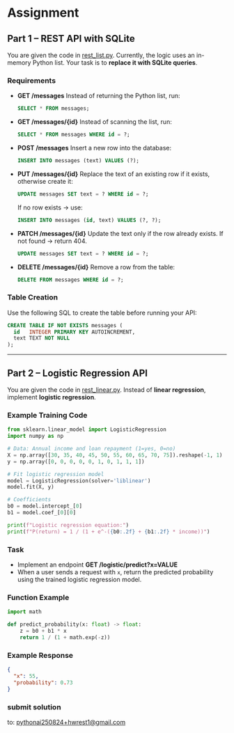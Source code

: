 # Assignment

## Part 1 – REST API with SQLite

You are given the code in [rest\_list.py](https://github.com/pythonai250824/17.09.2025/blob/master/rest_list.py).
Currently, the logic uses an in-memory Python list. Your task is to **replace it with SQLite queries**.

### Requirements

* **GET /messages**
  Instead of returning the Python list, run:

  ```sql
  SELECT * FROM messages;
  ```
* **GET /messages/{id}**
  Instead of scanning the list, run:

  ```sql
  SELECT * FROM messages WHERE id = ?;
  ```
* **POST /messages**
  Insert a new row into the database:

  ```sql
  INSERT INTO messages (text) VALUES (?);
  ```
* **PUT /messages/{id}**
  Replace the text of an existing row if it exists, otherwise create it:

  ```sql
  UPDATE messages SET text = ? WHERE id = ?;
  ```

  If no row exists → use:

  ```sql
  INSERT INTO messages (id, text) VALUES (?, ?);
  ```
* **PATCH /messages/{id}**
  Update the text only if the row already exists. If not found → return 404.

  ```sql
  UPDATE messages SET text = ? WHERE id = ?;
  ```
* **DELETE /messages/{id}**
  Remove a row from the table:

  ```sql
  DELETE FROM messages WHERE id = ?;
  ```

### Table Creation

Use the following SQL to create the table before running your API:

```sql
CREATE TABLE IF NOT EXISTS messages (
  id   INTEGER PRIMARY KEY AUTOINCREMENT,
  text TEXT NOT NULL
);
```

---

## Part 2 – Logistic Regression API

You are given the code in [rest\_linear.py](https://github.com/pythonai250824/17.09.2025/blob/master/rest_linear.py).
Instead of **linear regression**, implement **logistic regression**.

### Example Training Code

```python
from sklearn.linear_model import LogisticRegression
import numpy as np

# Data: Annual income and loan repayment (1=yes, 0=no)
X = np.array([30, 35, 40, 45, 50, 55, 60, 65, 70, 75]).reshape(-1, 1)
y = np.array([0, 0, 0, 0, 0, 1, 0, 1, 1, 1])

# Fit logistic regression model
model = LogisticRegression(solver='liblinear')
model.fit(X, y)

# Coefficients
b0 = model.intercept_[0]
b1 = model.coef_[0][0]

print(f"Logistic regression equation:")
print(f"P(return) = 1 / (1 + e^-({b0:.2f} + {b1:.2f} * income))")
```

### Task

* Implement an endpoint **GET /logistic/predict?x=VALUE**
* When a user sends a request with `x`, return the predicted probability using the trained logistic regression model.

### Function Example

```python
import math

def predict_probability(x: float) -> float:
    z = b0 + b1 * x
    return 1 / (1 + math.exp(-z))
```

### Example Response

```json
{
  "x": 55,
  "probability": 0.73
}
```

### submit solution 
to: pythonai250824+hwrest1@gmail.com
